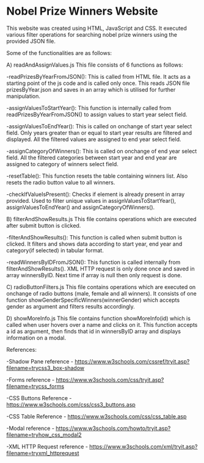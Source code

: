 # Nobel Prize Winners Website

This website was created using HTML, JavaScript and CSS. It executed various filter operations for searching nobel prize winners using the provided JSON file.

Some of the functionalities are as follows:

A) readAndAssignValues.js
This file consists of 6 functions as follows: 

-readPrizesByYearFromJSON():
This is called from HTML file. It acts as a starting point of the js code and is called only once. This reads JSON file prizesByYear.json and saves in an array which is utilised for further manipulation.

-assignValuesToStartYear():
This function is internally called from readPrizesByYearFromJSON() to assign values to start year select field.

-assignValuesToEndYear():
This is called on onchange of start year select field. Only years greater than or equal to start year results are filtered and displayed. All the filtered values are assigned to end year select field.

-assignCategoryOfWinners():
This is called on onchange of end year select field. All the filtered categories between start year and end year are assigned to category of winners select field.

-resetTable():
This function resets the table containing winners list. Also resets the radio button value to all winners.

-checkIfValueIsPresent():
Checks if element is already present in array provided. Used to filter unique values in assignValuesToStartYear(), assignValuesToEndYear() and assignCategoryOfWinners().



B) filterAndShowResults.js
This file contains operations which are executed after submit button is clicked.

-filterAndShowResults():
This function is called when submit button is clicked. It filters and shows data according to start year, end year and category(if selected) in tabular format.

-readWinnersByIDFromJSON():
This function is called internally from filterAndShowResults(). XML HTTP request is only done once and saved in array winnersByID. Next time if array is null then only request is done.



C) radioButtonFilters.js
This file contains operations which are executed on onchange of radio buttons (male, female and all winners). It consists of one function showGenderSpecificWinners(winnerGender) which accepts gender as argument and filters results accordingly.


D) showMoreInfo.js
This file contains function showMoreInfo(id) which is called when user hovers over a name and clicks on it. This function accepts a id as argument, then finds that id in winnersByID array and displays information on a modal.


References:

-Shadow Pane reference - https://www.w3schools.com/cssref/tryit.asp?filename=trycss3_box-shadow

-Forms reference - https://www.w3schools.com/css/tryit.asp?filename=trycss_forms

-CSS Buttons Reference - https://www.w3schools.com/css/css3_buttons.asp

-CSS Table Reference - https://www.w3schools.com/css/css_table.asp

-Modal reference - https://www.w3schools.com/howto/tryit.asp?filename=tryhow_css_modal2

-XML HTTP Request reference - https://www.w3schools.com/xml/tryit.asp?filename=tryxml_httprequest